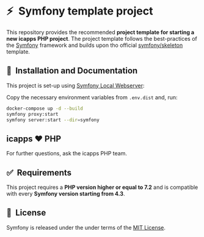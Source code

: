 # ⚡&nbsp; Symfony template project

This repository provides the recommended **project template for starting a new icapps PHP project**.
The project template follows the best-practices of the [Symfony](https://symfony.com/) framework and builds upon tho official [symfony/skeleton](https://github.com/symfony/skeleton) template.

## 🚀&nbsp; Installation and Documentation

This project is set-up using [Symfony Local Webserver](https://symfony.com/doc/current/setup/symfony_server.html):

Copy the necessary environment variables from `.env.dist` and, run:

```bash
docker-compose up -d --build
symfony proxy:start
symfony server:start --dir=symfony
```

## icapps ❤️ PHP

For further questions, ask the icapps PHP team.

## ✅&nbsp; Requirements

This project requires a **PHP version higher or equal to 7.2** and is compatible with every **Symfony version starting from 4.3**.


## 📘&nbsp; License
Symfony is released under the under terms of the [MIT License](LICENSE).

